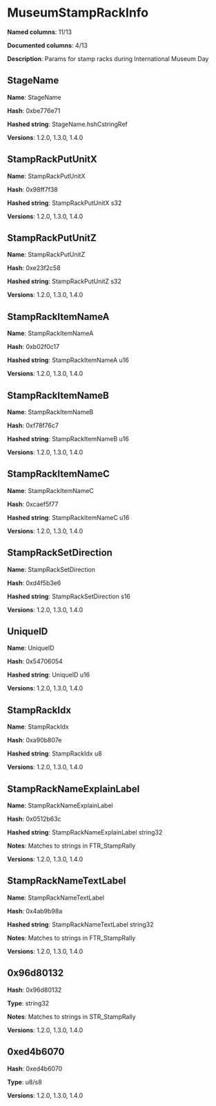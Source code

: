 # MuseumStampRackInfo
**Named columns**: 11/13

**Documented columns**: 4/13

**Description**: Params for stamp racks during International Museum Day
## StageName

**Name**: StageName

**Hash**: 0xbe776e71

**Hashed string**: StageName.hshCstringRef

**Versions**: 1.2.0, 1.3.0, 1.4.0

## StampRackPutUnitX

**Name**: StampRackPutUnitX

**Hash**: 0x98ff7f38

**Hashed string**: StampRackPutUnitX s32

**Versions**: 1.2.0, 1.3.0, 1.4.0

## StampRackPutUnitZ

**Name**: StampRackPutUnitZ

**Hash**: 0xe23f2c58

**Hashed string**: StampRackPutUnitZ s32

**Versions**: 1.2.0, 1.3.0, 1.4.0

## StampRackItemNameA

**Name**: StampRackItemNameA

**Hash**: 0xb02f0c17

**Hashed string**: StampRackItemNameA u16

**Versions**: 1.2.0, 1.3.0, 1.4.0

## StampRackItemNameB

**Name**: StampRackItemNameB

**Hash**: 0xf78f76c7

**Hashed string**: StampRackItemNameB u16

**Versions**: 1.2.0, 1.3.0, 1.4.0

## StampRackItemNameC

**Name**: StampRackItemNameC

**Hash**: 0xcaef5f77

**Hashed string**: StampRackItemNameC u16

**Versions**: 1.2.0, 1.3.0, 1.4.0

## StampRackSetDirection

**Name**: StampRackSetDirection

**Hash**: 0xd4f5b3e6

**Hashed string**: StampRackSetDirection s16

**Versions**: 1.2.0, 1.3.0, 1.4.0

## UniqueID

**Name**: UniqueID

**Hash**: 0x54706054

**Hashed string**: UniqueID u16

**Versions**: 1.2.0, 1.3.0, 1.4.0

## StampRackIdx

**Name**: StampRackIdx

**Hash**: 0xa90b807e

**Hashed string**: StampRackIdx u8

**Versions**: 1.2.0, 1.3.0, 1.4.0

## StampRackNameExplainLabel

**Name**: StampRackNameExplainLabel

**Hash**: 0x0512b63c

**Hashed string**: StampRackNameExplainLabel string32

**Notes**: Matches to strings in FTR_StampRally

**Versions**: 1.2.0, 1.3.0, 1.4.0

## StampRackNameTextLabel

**Name**: StampRackNameTextLabel

**Hash**: 0x4ab9b98a

**Hashed string**: StampRackNameTextLabel string32

**Notes**: Matches to strings in FTR_StampRally

**Versions**: 1.2.0, 1.3.0, 1.4.0

## 0x96d80132

**Hash**: 0x96d80132

**Type**: string32

**Notes**: Matches to strings in STR_StampRally

**Versions**: 1.2.0, 1.3.0, 1.4.0

## 0xed4b6070

**Hash**: 0xed4b6070

**Type**: u8/s8

**Versions**: 1.2.0, 1.3.0, 1.4.0

